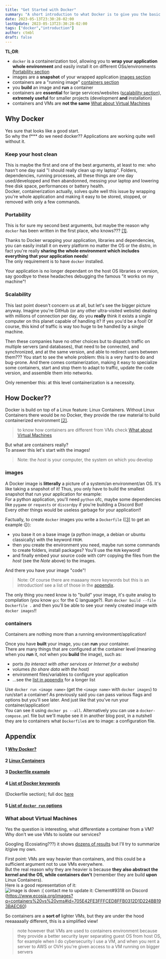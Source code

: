 ```yaml
---
title: "Get Started with Docker"
summary: "A short introduction to what Docker is to give you the basic knowledge of what images and containers are"
date: 2023-05-13T23:30:28-02:00
lastUpdate: 2023-05-13T23:30:28-02:00
tags: ["docker","introduction"]
author: ctmbl
draft: false
---
```


**TL;DR**:
 - `docker` is a containerization tool, allowing you to **wrap your application whole environment** and easily install it on different OSs/environments [Portability section](#portability)
 - images are a **snapshot** of your wrapped application [images section](#images)
 - containers are a "running image" [containers section](#containers)
 - you **build** an image and **run** a container
 - containers are **essential** for large services/websites ([scalability section](#scalability)), **extremely useful** for smaller projects (development **and** installation)
 - containers and VMs are **not the same** [What about Virtual Machines](#what-about-virtual-machines)

## Why Docker
Yes sure that looks like a good start.  
So why the f\*\*\* do we need docker??
Applications are working quite well without it.

### Keep your host clean
This is maybe the first and one of the best arguments, at least to me: who hasn't one day said "I should really clean up my laptop".
Folders, dependencies, running processes, all these things are one day used/developped and then abandonned, messing your laptop and lowering free disk space, performances or battery health.  
Docker, containerization actually, solves quite well this issue by wrapping you're whole application and making it easy to be stored, stopped, or removed with only a few commands.

### Portability
This is for sure my second best arguments, but maybe the reason why `docker` has been written in the first place, who knows??? [[1]](#1-why-docker).

Thanks to Docker wrapping your application, libraries and dependencies, you can easily install it on every platform no matter the OS or the distro, in fact you're really **sharing the whole environment which includes everything that your application needs**!  
The only requirement is to have `docker` installed.

Your application is no longer dependant on the host OS libraries or version, say goodbye to these headaches debugging the famous "it works on my machine"!

### Scalability
This last point doesn't concern us at all, but let's see the bigger picture anyway.
Imagine you're GitHub (or any other ultra-visited website) dealing with millions of connection per day, do you **really** think it exists a single computer on this planet capable of handling it? If yes you'd be a fool!
Of course, this kind of traffic is way too huge to be handled by a single machine.

Then these companies have no other choices but to dispatch traffic on multiple servers (and databases), that need to be connected, and synchronized, and at the same version, and able to redirect users between them???
You start to see the whole problem: this is a very hard to do and bug-prone.
And there comes containerization, making it easy to specialize some containers, start and stop them to adapt to traffic, update the code version, and assemble them into networks.

Only remember this: at this level containerization is a necessity.

## How Docker??
Docker is build on top of a Linux feature: Linux Containers.
Without Linux Containers there would be no Docker, they provide the raw material to build containerized environment [[2]](#2-linux-containers).

> to know how containers are different from VMs check [What about Virtual Machines](#what-about-virtual-machines)

But what are containers really?  
To answer this let's start with the images!

> Note: the *host* is your computer, the system on which you develop

### images
A Docker image is **litterally** a picture of a system/an environment/an OS.
It's like taking a snapshot of it!
Thus, you only have to build the smallest snapshot that run your application for example:  
For a python application, you'll need `python` ofc, maybe some dependencies like `pygame` or `requests` or `discordpy` if you're building a Discord Bot!  
Every other things would be useless garbage for your application!!

Factually, to create `docker` images you write a `Dockerfile` ([[3]](#3-dockerfile-example) to get an example :wink:):
 - you base it on a base image (a python image, a debian or ubuntu classically) with the keyword `FROM`.
 - then you create the environment you need, maybe run some commands to create folders, install packages? You'll use the `RUN` keyword!
- and finally embed your source code with `COPY` copying the files from the *host* (see the *Note* above) to the images.

And there you have your image "code"!

> Note: Of course there are maaaany more keywords but this is an introduction! see a list of those in the [appendix](#4-list-of-docker-keywords).

The only thing you need know is to "build" your image, it's quite analog to compilation (you know `gcc` for the C language?).
Run `docker build --file Dockerfile .` and then you'll be able to see your newly created image with `docker images`!!

### containers
Containers are nothing more than a running environment/application!

Once you have **built** your image, you can **run** your container.  
There are many things that are configured at the container level (meaning when you **run** it, not when you **build** the image), such as:
 - ports *(to interact with other services or Internet for a website)*
 - volumes *(to share data with the host)*
 - environment files/variables to configure your application
 - ...see the [list in appendix](#5-list-of-docker-run-options) for a longer list

Use `docker run <image name>` (get the `<image name>` with `docker images`) to run/start a container!
As previously said you can pass various flags and options but you'll see later.
And just like that you've run your container/application!  
You can see it using `docker ps --all`.
Alternatively you can use a `docker-compose.yml` file but we'll maybe see it in another blog post, in a nutshell they are to containers what `Dockerfile`s are to image: a configuration file.

## Appendix

#### 1 [Why Docker?](https://www.docker.com/why-docker/)  
#### 2 [Linux Containers](https://docs.docker.com/engine/faq/#what-does-docker-technology-add-to-just-plain-lxc)  
#### 3 [Dockerfile example](https://github.com/iScsc/iscsc.fr-blog-notify/blob/main/Dockerfile)  
#### 4 [List of Docker keywords](https://dockerlabs.collabnix.com/docker/cheatsheet/)
(Dockerfile section); full doc [here](https://docs.docker.com/engine/reference/builder/)  
#### 5 [List of `docker run` options](https://docs.docker.com/engine/reference/commandline/run/#options)  

### What about Virtual Machines
Yes the question is interesting, what differentiate a container from a VM? Why don't we use VMs to isolate our services?

Googling (Ecosiating???) it shows [dozens of results](https://www.ecosia.org/search?q=containers%20vs%20vms&addon=firefox&addonversion=4.1.0&method=topbar) but I'll try to summarize it/give my own.

First point: VMs are way heavier than containers, and this could be a sufficient argument not to use VMs everywhere.  
But the real reason why they are heavier is because **they also abstract the kernel and the OS, while containers don't** (remember they are build **upon** Linux Containers).  
Here is a good representation of it:  
![image is down :( contact me to update it: Clement#9318 on Discord](https://iot.samteck.net/wp-content/uploads/2018/10/vm-vs-docker.jpg)(https://www.ecosia.org/images?q=containers%20vs%20vms#id=705E42FE3FFFCED8FFB0312D1D224BB193BAEC60)

So containers are a **sort of** lighter VMs, but they are under the hood reeaaaaally different, this is a simplified view!

> note however that VMs are used to containers environment because they provide a better security layer separating guest OS from host OS, for example when I do cybersecurity I use a VM, and when you rent a server to AWS or OVH you're given access to a VM running on bigger servers
